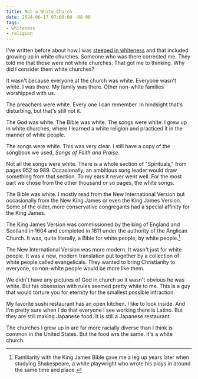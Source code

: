 ```yaml
---
title: Not a White Church
date: 2024-06-17 07:00:00 -08:00
tags:
- whiteness
- religion
---
```


I've written before about how I was [steeped in whiteness](/steeped-in-whiteness) and that included growing up in white churches. Someone who was there corrected me. They told me that those were not white churches. That got me to thinking. Why did I consider them white churches?

It wasn't because everyone at the church was white. Everyone wasn't white. I was there. My family was there. Other non-white families worshipped with us.

The preachers were white. Every one I can remember. In hindsight that's disturbing, but that's still not it.

The God was white. The Bible was white. The songs were white. I grew up in white churches, where I learned a white religion and practiced it in the manner of white people.

The songs were white. This was very clear. I still have a copy of the songbook we used, _Songs of Faith and Praise_.

Not all the songs were white. There is a whole section of "Spirituals," from pages 952 to 989. Occasionally, an ambitious song leader would draw something from that section. To my ears it never went well. For the most part we chose from the other thousand or so pages, the white songs.

The Bible was white. I mostly read from the New International Version but occasionally from the New King James or even the King James Version. Some of the older, more conservative congregants had a special affinity for the King James.

The King James Version was commissioned by the king of England and Scotland in 1604 and completed in 1611 under the authority of the Anglican Church. It was, quite literally, a Bible for white people, by white people.[^shakespeare]

[^shakespeare]: Familiarity with the King James Bible gave me a leg up years later when studying Shakespeare, a white playwright who wrote his plays in around the same time and place.

The New International Version was more modern. It wasn't just for white people. It was a new, modern translation put together by a collection of white people called evangelicals. They wanted to bring Christianity to everyone, so non-white people would be more like them.

We didn't have any pictures of God in church so it wasn't obvious he was white. But his obsession with rules seemed pretty white to me. This is a guy that would torture you for eternity for the smallest possible infraction.

My favorite sushi restaurant has an open kitchen. I like to look inside. And I'm pretty sure when I do that everyone I see working there is Latino. But they are still making Japanese food. It is still a Japanese restaurant.

The churches I grew up in are far more racially diverse than I think is common in the United States. But the food wrs the same. It's a white church.
